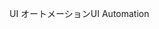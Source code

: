 <span data-ttu-id="d0c31-101">UI オートメーション</span><span class="sxs-lookup"><span data-stu-id="d0c31-101">UI Automation</span></span>